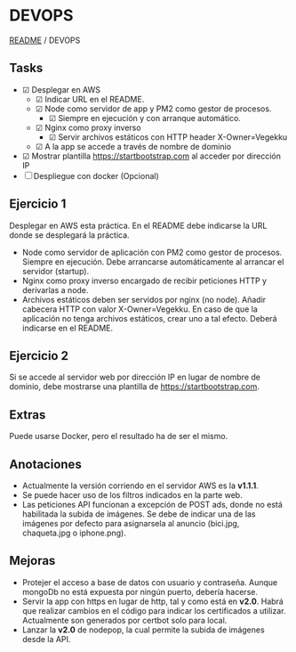 # DEVOPS

[README](../README.md) / DEVOPS

## Tasks

* &#9745; Desplegar en AWS
  - &#9745; Indicar URL en el README.
  - &#9745; Node como servidor de app y PM2 como gestor de procesos.
    - &#9745; Siempre en ejecución y con arranque automático.
  - &#9745; Nginx como proxy inverso
    - &#9745; Servir archivos estáticos con HTTP header X-Owner=Vegekku
  - &#9745; A la app se accede a través de nombre de dominio
* &#9745; Mostrar plantilla https://startbootstrap.com al acceder por dirección IP
* &#9744; Despliegue con docker (Opcional)

## Ejercicio 1

Desplegar en AWS esta práctica. En el README debe indicarse la URL donde se desplegará la práctica.

* Node como servidor de aplicación con PM2 como gestor de procesos. Siempre en ejecución. Debe arrancarse automáticamente al arrancar el servidor (startup).
* Nginx como proxy inverso encargado de recibir peticiones HTTP y derivarlas a node.
* Archivos estáticos deben ser servidos por nginx (no node). Añadir cabecera HTTP con valor X-Owner=Vegekku. En caso de que la aplicación no tenga archivos estáticos, crear uno a tal efecto. Deberá indicarse en el README.

## Ejercicio 2

Si se accede al servidor web por dirección IP en lugar de nombre de dominio, debe mostrarse una plantilla de https://startbootstrap.com.

## Extras

Puede usarse Docker, pero el resultado ha de ser el mismo.

## Anotaciones

* Actualmente la versión corriendo en el servidor AWS es la **v1.1.1**.
* Se puede hacer uso de los filtros indicados en la parte web.
* Las peticiones API funcionan a excepción de POST ads, donde no está habilitada la subida de imágenes. Se debe de indicar una de las imágenes por defecto para asignarsela al anuncio (bici.jpg, chaqueta.jpg o iphone.png).

## Mejoras

* Protejer el acceso a base de datos con usuario y contraseña. Aunque mongoDb no está expuesta por ningún puerto, debería hacerse.
* Servir la app con https en lugar de http, tal y como está en **v2.0**. Habrá que realizar cambios en el código para indicar los certificados a utilizar. Actualmente son generados por certbot solo para local.
* Lanzar la **v2.0** de nodepop, la cual permite la subida de imágenes desde la API.
